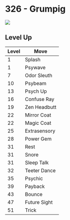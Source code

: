 # 326 - Grumpig
![][326]

## Level Up

Level | Move
---   | ---
  1   | Splash
  1   | Psywave
  7   | Odor Sleuth
 10   | Psybeam
 13   | Psych Up
 16   | Confuse Ray
 19   | Zen Headbutt
 22   | Mirror Coat
 22   | Magic Coat
 25   | Extrasensory
 28   | Power Gem
 31   | Rest
 31   | Snore
 31   | Sleep Talk
 32   | Teeter Dance
 35   | Psychic
 39   | Payback
 43   | Bounce
 47   | Future Sight
 51   | Trick



[326]: ../img/pokemon/326.png
